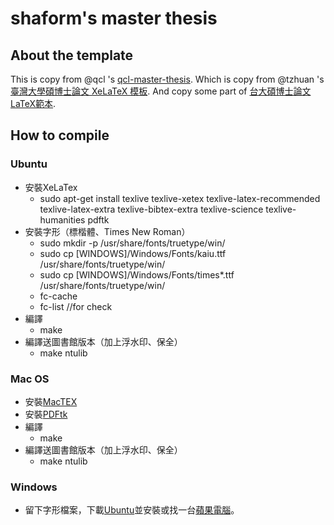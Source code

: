 shaform's master thesis
=======

## About the template

This is copy from @qcl 's [qcl-master-thesis](https://github.com/qcl/qcl-master-thesis).
Which is copy from @tzhuan 's [臺灣大學碩博士論文 XeLaTeX 模板](https://github.com/tzhuan/ntu-thesis). 
And copy some part of [台大碩博士論文LaTeX範本](https://code.google.com/p/ntu-thesis-latex-template/).

## How to compile
### Ubuntu

* 安裝XeLaTex
    * sudo apt-get install texlive texlive-xetex texlive-latex-recommended texlive-latex-extra texlive-bibtex-extra texlive-science texlive-humanities pdftk
* 安裝字形（標楷體、Times New Roman）
    * sudo mkdir -p /usr/share/fonts/truetype/win/ 
    * sudo cp [WINDOWS]/Windows/Fonts/kaiu.ttf /usr/share/fonts/truetype/win/
    * sudo cp [WINDOWS]/Windows/Fonts/times\*.ttf /usr/share/fonts/truetype/win/
    * fc-cache
    * fc-list //for check
* 編譯
    * make
* 編譯送圖書館版本（加上浮水印、保全）
    * make ntulib

### Mac OS

* 安裝[MacTEX](https://tug.org/mactex/)
* 安裝[PDFtk](http://www.pdflabs.com/tools/pdftk-server/)
* 編譯
    * make
* 編譯送圖書館版本（加上浮水印、保全）
    * make ntulib

### Windows

* 留下字形檔案，下載[Ubuntu](http://www.ubuntu.com/)並安裝或找一台[蘋果電腦](http://www.apple.com/tw/mac/)。
